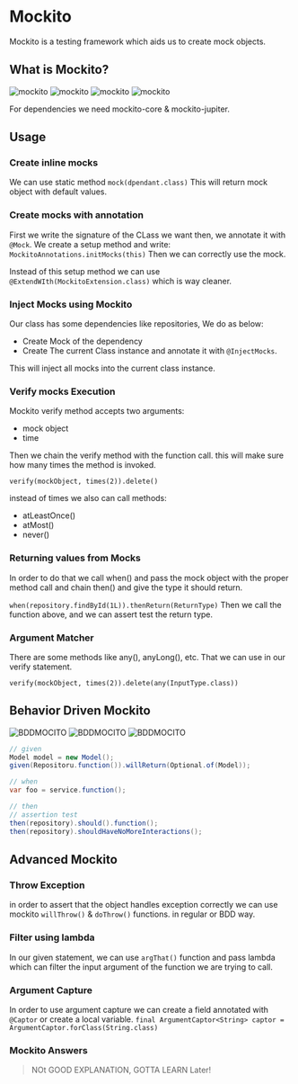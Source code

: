 # Mockito

Mockito is a testing framework which aids us to create mock objects.

## What is Mockito?

![mockito](../pics/mockito1.png)
![mockito](../pics/mockito2.png)
![mockito](../pics/mockito3.png)
![mockito](../pics/mockito4.png)

For dependencies we need mockito-core & mockito-jupiter.

## Usage

### Create inline mocks

We can use static method `mock(dpendant.class)` This will return mock object with default values.

### Create mocks with annotation

First we write the signature of the CLass we want then, we annotate it with `@Mock`. We create a setup method and write:
`MockitoAnnotations.initMocks(this)`
Then we can correctly use the mock.

Instead of this setup method we can use `@ExtendWIth(MockitoExtension.class)` which is way cleaner.

### Inject Mocks using Mockito

Our class has some dependencies like repositories, We do as below:

* Create Mock of the dependency
* Create The current Class instance and annotate it with `@InjectMocks`.

This will inject all mocks into the current class instance.

### Verify mocks Execution

Mockito verify method accepts two arguments:

* mock object
* time
  
Then we chain the verify method with the function call. this will make sure how many times the method is invoked.

`verify(mockObject, times(2)).delete()`

instead of times we also can call methods:

* atLeastOnce()
* atMost()
* never()

### Returning values from Mocks

In order to do that we call when() and pass the mock object with the proper method call and chain then() and give the type it should return.

`when(repository.findById(1L)).thenReturn(ReturnType)`
Then we call the function above, and we can assert test the return type.

### Argument Matcher

There are some methods like any(), anyLong(), etc. That we can use in our verify statement.

`verify(mockObject, times(2)).delete(any(InputType.class))`

## Behavior Driven Mockito

![BDDMOCITO](../pics/bddmock1.png)
![BDDMOCITO](../pics/bddmock2.png)
![BDDMOCITO](../pics/bddmock3.png)

```java
// given
Model model = new Model();
given(Repositoru.function()).willReturn(Optional.of(Model));

// when
var foo = service.function();

// then
// assertion test
then(repository).should().function();
then(repository).shouldHaveNoMoreInteractions();
```

## Advanced Mockito

### Throw Exception

in order to assert that the object handles exception correctly we can use mockito `willThrow()` & `doThrow()` functions.
in regular or BDD way.

### Filter using lambda

In our given statement, we can use `argThat()` function and pass lambda which can filter the input argument of the 
function we are trying to call.

### Argument Capture

In order to use argument capture we can create a field annotated with `@Captor` or create a local variable.
`final ArgumentCaptor<String> captor = ArgumentCaptor.forClass(String.class)`

### Mockito Answers

>NOt GOOD EXPLANATION, GOTTA LEARN Later!
